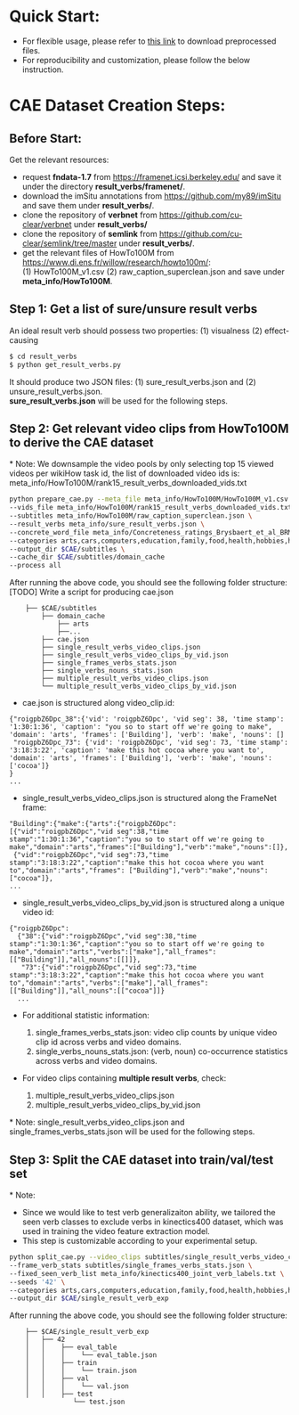 # Quick Start:
- For flexible usage, please refer to [this link]() to download preprocessed files.
- For reproducibility and customization, please follow the below instruction.

# CAE Dataset Creation Steps:
## Before Start:
Get the relevant resources:
- request **fndata-1.7** from https://framenet.icsi.berkeley.edu/ and save it under the directory **result_verbs/framenet/**.
- download the imSitu annotations from https://github.com/my89/imSitu and save them under  **result_verbs/**.
- clone the repository of **verbnet** from https://github.com/cu-clear/verbnet under **result_verbs/**
- clone the repository of **semlink** from https://github.com/cu-clear/semlink/tree/master under **result_verbs/**.
- get the relevant files of HowTo100M from https://www.di.ens.fr/willow/research/howto100m/: \
  (1) HowTo100M_v1.csv (2) raw_caption_superclean.json and save under **meta_info/HowTo100M**.

## Step 1: Get a list of sure/unsure result verbs
An ideal result verb should possess two properties: (1) visualness (2) effect-causing
```bash
$ cd result_verbs
$ python get_result_verbs.py
```
It should produce two JSON files: (1) sure_result_verbs.json and (2) unsure_result_verbs.json. \
**sure_result_verbs.json** will be used for the following steps.

## Step 2: Get relevant video clips from HowTo100M to derive the CAE dataset
&ast; Note: We downsample the video pools by only selecting top 15 viewed videos per wikiHow task id, the list of downloaded video ids is: meta_info/HowTo100M/rank15_result_verbs_downloaded_vids.txt
  
```bash
python prepare_cae.py --meta_file meta_info/HowTo100M/HowTo100M_v1.csv \
--vids_file meta_info/HowTo100M/rank15_result_verbs_downloaded_vids.txt \
--subtitles meta_info/HowTo100M/raw_caption_superclean.json \
--result_verbs meta_info/sure_result_verbs.json \
--concrete_word_file meta_info/Concreteness_ratings_Brysbaert_et_al_BRM.txt \
--categories arts,cars,computers,education,family,food,health,hobbies,holidays,home,personal,pets,sports \
--output_dir $CAE/subtitles \
--cache_dir $CAE/subtitles/domain_cache 
--process all
```

After running the above code, you should see the following folder structure:
[TODO] Write a script for producing cae.json
```
    ├── $CAE/subtitles
        ├── domain_cache
            ├── arts
            ├──...
        ├── cae.json
        ├── single_result_verbs_video_clips.json
        ├── single_result_verbs_video_clips_by_vid.json
        ├── single_frames_verbs_stats.json
        ├── single_verbs_nouns_stats.json
        ├── multiple_result_verbs_video_clips.json
        └── multiple_result_verbs_video_clips_by_vid.json
```
- cae.json is structured along video_clip.id:
```
{"roigpbZ6Dpc_38":{'vid': 'roigpbZ6Dpc', 'vid seg': 38, 'time stamp': '1:30:1:36', 'caption': "you so to start off we're going to make", 'domain': 'arts', 'frames': ['Building'], 'verb': 'make', 'nouns': []
 "roigpbZ6Dpc_73": {'vid': 'roigpbZ6Dpc', 'vid seg': 73, 'time stamp': '3:18:3:22', 'caption': 'make this hot cocoa where you want to', 'domain': 'arts', 'frames': ['Building'], 'verb': 'make', 'nouns': ['cocoa']}
}
...
```

- single_result_verbs_video_clips.json is structured along the FrameNet frame:
```
"Building":{"make":{"arts":{"roigpbZ6Dpc":
[{"vid":"roigpbZ6Dpc","vid seg":38,"time stamp":"1:30:1:36","caption":"you so to start off we're going to make","domain":"arts","frames":["Building"],"verb":"make","nouns":[]},
 {"vid":"roigpbZ6Dpc","vid seg":73,"time stamp":"3:18:3:22","caption":"make this hot cocoa where you want to","domain":"arts","frames": ["Building"],"verb":"make","nouns":["cocoa"]},
...
```

- single_result_verbs_video_clips_by_vid.json is structured along a unique video id:
```
{"roigpbZ6Dpc":
  {"38":{"vid":"roigpbZ6Dpc","vid seg":38,"time stamp":"1:30:1:36","caption":"you so to start off we're going to make","domain":"arts","verbs":["make"],"all_frames":  [["Building"]],"all_nouns":[[]]},
   "73":{"vid":"roigpbZ6Dpc","vid seg":73,"time stamp":"3:18:3:22","caption":"make this hot cocoa where you want to","domain":"arts","verbs":["make"],"all_frames":[["Building"]],"all_nouns":[["cocoa"]]}
  ...
```

- For additional statistic information:
  1. single_frames_verbs_stats.json: video clip counts by unique video clip id across verbs and video domains.
  2. single_verbs_nouns_stats.json: (verb, noun) co-occurrence statistics across verbs and video domains.
     
- For video clips containing **multiple result verbs**, check:
  1. multiple_result_verbs_video_clips.json
  2. multiple_result_verbs_video_clips_by_vid.json

&ast; Note: single_result_verbs_video_clips.json and single_frames_verbs_stats.json will be used for the following steps. 

## Step 3: Split the CAE dataset into train/val/test set 
&ast; Note: 
  * Since we would like to test verb generalizaiton ability, we tailored the seen verb classes to exclude verbs in kinectics400 dataset, which was used in training the video feature extraction model.
  * This step is customizable according to your experimental setup.
  
```bash
python split_cae.py --video_clips subtitles/single_result_verbs_video_clips.json \
--frame_verb_stats subtitles/single_frames_verbs_stats.json \
--fixed_seen_verb_list meta_info/kinectics400_joint_verb_labels.txt \
--seeds '42' \
--categories arts,cars,computers,education,family,food,health,hobbies,holidays,home,personal,pets,sports \
--output_dir $CAE/single_result_verb_exp
```

After running the above code, you should see the following folder structure:
```
    ├── $CAE/single_result_verb_exp
    │   ├── 42
    │   │    ├── eval_table
    │   │    │    └── eval_table.json
    │   │    ├── train
    │   │    │    └── train.json
    │   │    ├── val
    │   │    │    └── val.json
    │   │    ├── test
                └── test.json
```
